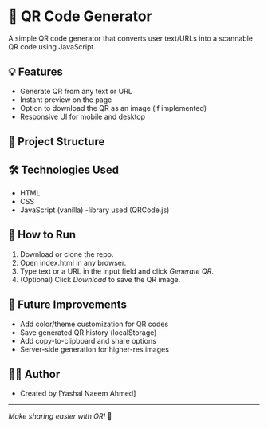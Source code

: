  # 🔳 QR Code Generator

A simple QR code generator that converts user text/URLs into a scannable QR code using JavaScript.

## 💡 Features
- Generate QR from any text or URL
- Instant preview on the page
- Option to download the QR as an image (if implemented)
- Responsive UI for mobile and desktop

## 📂 Project Structure

## 🛠️ Technologies Used
- HTML
- CSS
- JavaScript (vanilla) 
-library used (QRCode.js)

## 🚀 How to Run
1. Download or clone the repo.  
2. Open index.html in any browser.  
3. Type text or a URL in the input field and click *Generate QR*.  
4. (Optional) Click *Download* to save the QR image.

## 🔧 Future Improvements
- Add color/theme customization for QR codes  
- Save generated QR history (localStorage)  
- Add copy-to-clipboard and share options  
- Server-side generation for higher-res images

## 🙋‍♀️ Author
- Created by [Yashal Naeem Ahmed]

---

*Make sharing easier with QR!* 🔗
